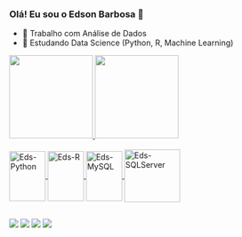 ### Olá! Eu sou o Edson Barbosa 👋


- 🔭 Trabalho com Análise de Dados
- 🌱 Estudando Data Science (Python, R, Machine Learning)

<div>
  <a href="https://github.com/E-B4R30S4">
  <img height="150em" src="https://github-readme-stats.vercel.app/api?username=EdsonBarbosa&show_icons=true&theme=dark&include_all_commits=true&count_private=true"/>
  <img height="150em" src="https://github-readme-stats.vercel.app/api/top-langs/?username=EdsonBarbosa&layout=compact&langs_count=16&theme=dark"/>
</div>
<div style="display: inline_block"><br>
  <img align="center" alt="Eds-Python" height="90" width="65" src="https://cdn.jsdelivr.net/gh/devicons/devicon/icons/python/python-original.svg" />
  <img align="center" alt="Eds-R" height="90" width="65" src="https://cdn.jsdelivr.net/gh/devicons/devicon/icons/r/r-original.svg" />
  <img align="center" alt="Eds-MySQL" height="90" width="65" src="https://cdn.jsdelivr.net/gh/devicons/devicon/icons/mysql/mysql-original-wordmark.svg" />
  <img align="center" alt="Eds-SQLServer" height="95" width="100" src="https://i.ibb.co/Sn893y0/imageedit-40-5247182447.png" />
</div>            
  
##
                
<div>  
<a href="mailto:edson02-rodrigues@outlook.com" target="_blank"><img src="https://img.shields.io/badge/Gmail-D14836?style=for-the-badge&logo=gmail&logoColor=white"></a>  
<a href="https://www.instagram.com/players.solutions/" target="_blank"><img src="https://img.shields.io/badge/Instagram-E4405F?style=for-the-badge&logo=instagram&logoColor=white"></a>
<a href="https://linkedin.com/in/edson-rodrigues-digital026" target="_blank"><img src="https://img.shields.io/badge/LinkedIn-0077B5?style=for-the-badge&logo=linkedin&logoColor=white"></a>
<a href="https://www.kaggle.com/edsonrbarbosa" target="_blank"><img src="https://img.shields.io/badge/Kaggle-20BEFF?style=for-the-badge&logo=Kaggle&logoColor=white"></a>
</div>     
  
  
